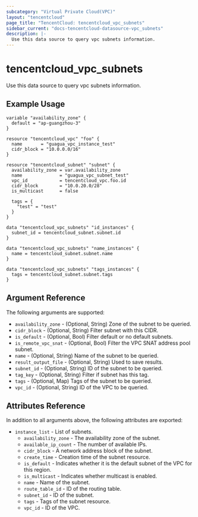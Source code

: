 ```yaml
---
subcategory: "Virtual Private Cloud(VPC)"
layout: "tencentcloud"
page_title: "TencentCloud: tencentcloud_vpc_subnets"
sidebar_current: "docs-tencentcloud-datasource-vpc_subnets"
description: |-
  Use this data source to query vpc subnets information.
---
```


# tencentcloud_vpc_subnets

Use this data source to query vpc subnets information.

## Example Usage

```hcl
variable "availability_zone" {
  default = "ap-guangzhou-3"
}

resource "tencentcloud_vpc" "foo" {
  name       = "guagua_vpc_instance_test"
  cidr_block = "10.0.0.0/16"
}

resource "tencentcloud_subnet" "subnet" {
  availability_zone = var.availability_zone
  name              = "guagua_vpc_subnet_test"
  vpc_id            = tencentcloud_vpc.foo.id
  cidr_block        = "10.0.20.0/28"
  is_multicast      = false

  tags = {
    "test" = "test"
  }
}

data "tencentcloud_vpc_subnets" "id_instances" {
  subnet_id = tencentcloud_subnet.subnet.id
}

data "tencentcloud_vpc_subnets" "name_instances" {
  name = tencentcloud_subnet.subnet.name
}

data "tencentcloud_vpc_subnets" "tags_instances" {
  tags = tencentcloud_subnet.subnet.tags
}
```

## Argument Reference

The following arguments are supported:

* `availability_zone` - (Optional, String) Zone of the subnet to be queried.
* `cidr_block` - (Optional, String) Filter subnet with this CIDR.
* `is_default` - (Optional, Bool) Filter default or no default subnets.
* `is_remote_vpc_snat` - (Optional, Bool) Filter the VPC SNAT address pool subnet.
* `name` - (Optional, String) Name of the subnet to be queried.
* `result_output_file` - (Optional, String) Used to save results.
* `subnet_id` - (Optional, String) ID of the subnet to be queried.
* `tag_key` - (Optional, String) Filter if subnet has this tag.
* `tags` - (Optional, Map) Tags of the subnet to be queried.
* `vpc_id` - (Optional, String) ID of the VPC to be queried.

## Attributes Reference

In addition to all arguments above, the following attributes are exported:

* `instance_list` - List of subnets.
  * `availability_zone` - The availability zone of the subnet.
  * `available_ip_count` - The number of available IPs.
  * `cidr_block` - A network address block of the subnet.
  * `create_time` - Creation time of the subnet resource.
  * `is_default` - Indicates whether it is the default subnet of the VPC for this region.
  * `is_multicast` - Indicates whether multicast is enabled.
  * `name` - Name of the subnet.
  * `route_table_id` - ID of the routing table.
  * `subnet_id` - ID of the subnet.
  * `tags` - Tags of the subnet resource.
  * `vpc_id` - ID of the VPC.


